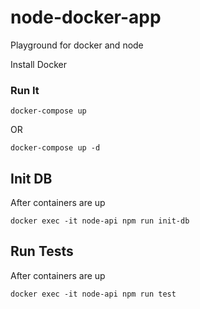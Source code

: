 # node-docker-app

Playground for docker and node

Install Docker

### Run It

```
docker-compose up
```

OR

```
docker-compose up -d
```

## Init DB

After containers are up

```
docker exec -it node-api npm run init-db
```

## Run Tests

After containers are up

```
docker exec -it node-api npm run test
```
